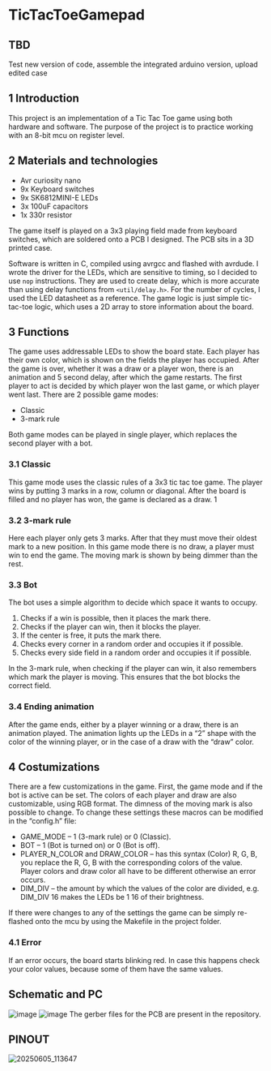 # TicTacToeGamepad

## TBD 
Test new version of code, assemble the integrated arduino version, upload edited case

## 1 Introduction
This project is an implementation of a Tic Tac Toe game using both hardware and software. The
purpose of the project is to practice working with an 8-bit mcu on register level.
## 2 Materials and technologies
* Avr curiosity nano  
* 9x Keyboard switches  
* 9x SK6812MINI-E LEDs  
* 3x 100uF capacitors  
* 1x 330r resistor  
  
The game itself is played on a 3x3 playing field made from keyboard switches, which are soldered onto
a PCB I designed. The PCB sits in a 3D printed case.

Software is written in C, compiled using avrgcc and flashed with avrdude. I wrote the driver for
the LEDs, which are sensitive to timing, so I decided to use `nop` instructions. They are used to create delay, which is more accurate than using delay functions from
`<util/delay.h>`. For the number of cycles, I used the LED datasheet as a reference. The game logic
is just simple tic-tac-toe logic, which uses a 2D array to store information about the board.
## 3 Functions
The game uses addressable LEDs to show the board state. Each player has their own color, which is
shown on the fields the player has occupied. After the game is over, whether it was a draw or a player
won, there is an animation and 5 second delay, after which the game restarts. The first player to act
is decided by which player won the last game, or which player went last. There are 2 possible game
modes:  

* Classic  
* 3-mark rule  

Both game modes can be played in single player, which replaces the second player with a bot.
### 3.1 Classic
This game mode uses the classic rules of a 3x3 tic tac toe game. The player wins by putting 3 marks
in a row, column or diagonal. After the board is filled and no player has won, the game is declared as
a draw.
1
### 3.2 3-mark rule
Here each player only gets 3 marks. After that they must move their oldest mark to a new position.
In this game mode there is no draw, a player must win to end the game. The moving mark is shown
by being dimmer than the rest.
### 3.3 Bot
The bot uses a simple algorithm to decide which space it wants to occupy.
1. Checks if a win is possible, then it places the mark there.  
2. Checks if the player can win, then it blocks the player.  
3. If the center is free, it puts the mark there.  
4. Checks every corner in a random order and occupies it if possible.  
5. Checks every side field in a random order and occupies it if possible.

In the 3-mark rule, when checking if the player can win, it also remembers which mark the player is
moving. This ensures that the bot blocks the correct field.
### 3.4 Ending animation
After the game ends, either by a player winning or a draw, there is an animation played. The animation
lights up the LEDs in a “2” shape with the color of the winning player, or in the case of a draw with
the “draw” color.
## 4 Costumizations
There are a few customizations in the game. First, the game mode and if the bot is active can be
set. The colors of each player and draw are also customizable, using RGB format. The dimness of the
moving mark is also possible to change.
To change these settings these macros can be modified in the “config.h” file:

* GAME_MODE – 1 (3-mark rule) or 0 (Classic).  
* BOT – 1 (Bot is turned on) or 0 (Bot is off).  
* PLAYER_N_COLOR and DRAW_COLOR – has this syntax (Color) R, G, B, you replace the R, G, B
with the corresponding colors of the value. Player colors and draw color all have to be different
otherwise an error occurs.  
* DIM_DIV – the amount by which the values of the color are divided, e.g. DIM_DIV 16 makes the
LEDs be 1
16 of their brightness.  

If there were changes to any of the settings the game can be simply re-flashed onto the mcu by using
the Makefile in the project folder.
### 4.1 Error
If an error occurs, the board starts blinking red. In case this happens check your color values, because
some of them have the same values.
## Schematic and PC
![image](https://github.com/user-attachments/assets/093761e4-1026-42ff-8dac-c76c713c707c)
![image](https://github.com/user-attachments/assets/21b14925-c09e-4a63-81e3-8c0233fa0579)
The gerber files for the PCB are present in the repository.
## PINOUT
 ![20250605_113647](https://github.com/user-attachments/assets/8168c5ad-e2a1-4dab-aa40-1cf3175d9f8d)



